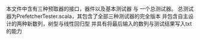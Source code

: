 本文件中含有三种预取器的接口，器件以及基本测试器 与 一个总测试器。
总测试器为PrefetcherTester.scala，其包含了全部三种测试器的完全版本
并包含自主设计的两种新数列，树型与线性回归型
并具有将最后输入的数列与测试结果写入txt的能力
